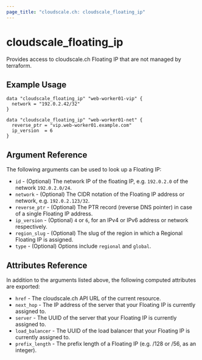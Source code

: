 ```yaml
---
page_title: "cloudscale.ch: cloudscale_floating_ip"
---
```


# cloudscale\_floating\_ip

Provides access to cloudscale.ch Floating IP that are not managed by terraform.

## Example Usage

```hcl
data "cloudscale_floating_ip" "web-worker01-vip" {
  network = "192.0.2.42/32"
}

data "cloudscale_floating_ip" "web-worker01-net" {
  reverse_ptr = "vip.web-worker01.example.com"
  ip_version  = 6
}
```

## Argument Reference

The following arguments can be used to look up a Floating IP:

* `id` - (Optional) The network IP of the floating IP, e.g. `192.0.2.0` of the network `192.0.2.0/24`.
* `network` - (Optional) The CIDR notation of the Floating IP address or network, e.g. `192.0.2.123/32`.
* `reverse_ptr` - (Optional) The PTR record (reverse DNS pointer) in case of a single Floating IP address.
* `ip_version` - (Optional) `4` or `6`, for an IPv4 or IPv6 address or network respectively.
* `region_slug` - (Optional) The slug of the region in which a Regional Floating IP is assigned.
* `type` - (Optional) Options include `regional` and `global`.

## Attributes Reference

In addition to the arguments listed above, the following computed attributes are exported:

* `href` - The cloudscale.ch API URL of the current resource.
* `next_hop` - The IP address of the server that your Floating IP is currently assigned to.
* `server` - The UUID of the server that your Floating IP is currently assigned to.
* `load_balancer` - The UUID of the load balancer that your Floating IP is currently assigned to.
* `prefix_length` - The prefix length of a Floating IP (e.g. /128 or /56, as an integer).
